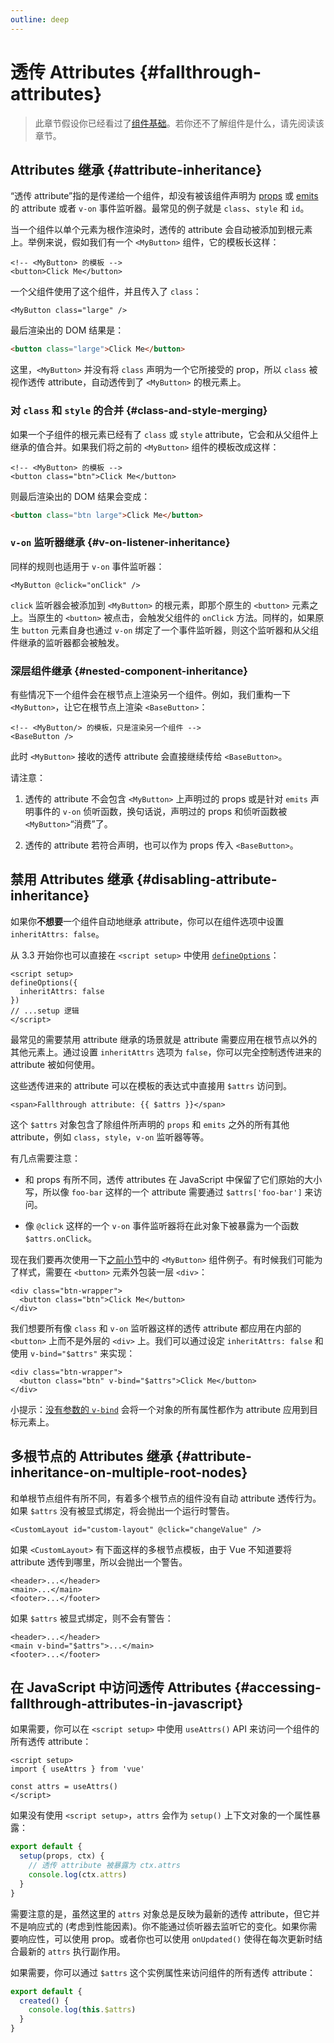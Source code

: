 ```yaml
---
outline: deep
---
```


# 透传 Attributes {#fallthrough-attributes}

> 此章节假设你已经看过了[组件基础](/guide/essentials/component-basics)。若你还不了解组件是什么，请先阅读该章节。

## Attributes 继承 {#attribute-inheritance}

“透传 attribute”指的是传递给一个组件，却没有被该组件声明为 [props](./props) 或 [emits](./events#defining-custom-events) 的 attribute 或者 `v-on` 事件监听器。最常见的例子就是 `class`、`style` 和 `id`。

当一个组件以单个元素为根作渲染时，透传的 attribute 会自动被添加到根元素上。举例来说，假如我们有一个 `<MyButton>` 组件，它的模板长这样：

```vue-html
<!-- <MyButton> 的模板 -->
<button>Click Me</button>
```

一个父组件使用了这个组件，并且传入了 `class`：

```vue-html
<MyButton class="large" />
```

最后渲染出的 DOM 结果是：

```html
<button class="large">Click Me</button>
```

这里，`<MyButton>` 并没有将 `class` 声明为一个它所接受的 prop，所以 `class` 被视作透传 attribute，自动透传到了 `<MyButton>` 的根元素上。

### 对 `class` 和 `style` 的合并 {#class-and-style-merging}

如果一个子组件的根元素已经有了 `class` 或 `style` attribute，它会和从父组件上继承的值合并。如果我们将之前的 `<MyButton>` 组件的模板改成这样：

```vue-html
<!-- <MyButton> 的模板 -->
<button class="btn">Click Me</button>
```

则最后渲染出的 DOM 结果会变成：

```html
<button class="btn large">Click Me</button>
```

### `v-on` 监听器继承 {#v-on-listener-inheritance}

同样的规则也适用于 `v-on` 事件监听器：

```vue-html
<MyButton @click="onClick" />
```

`click` 监听器会被添加到 `<MyButton>` 的根元素，即那个原生的 `<button>` 元素之上。当原生的 `<button>` 被点击，会触发父组件的 `onClick` 方法。同样的，如果原生 `button` 元素自身也通过 `v-on` 绑定了一个事件监听器，则这个监听器和从父组件继承的监听器都会被触发。

### 深层组件继承 {#nested-component-inheritance}

有些情况下一个组件会在根节点上渲染另一个组件。例如，我们重构一下 `<MyButton>`，让它在根节点上渲染 `<BaseButton>`：

```vue-html
<!-- <MyButton/> 的模板，只是渲染另一个组件 -->
<BaseButton />
```

此时 `<MyButton>` 接收的透传 attribute 会直接继续传给 `<BaseButton>`。

请注意：

1. 透传的 attribute 不会包含 `<MyButton>` 上声明过的 props 或是针对 `emits` 声明事件的 `v-on` 侦听函数，换句话说，声明过的 props 和侦听函数被 `<MyButton>`“消费”了。

2. 透传的 attribute 若符合声明，也可以作为 props 传入 `<BaseButton>`。

## 禁用 Attributes 继承 {#disabling-attribute-inheritance}

如果你**不想要**一个组件自动地继承 attribute，你可以在组件选项中设置 `inheritAttrs: false`。

<div class="composition-api">

 从 3.3 开始你也可以直接在 `<script setup>` 中使用 [`defineOptions`](/api/sfc-script-setup#defineoptions)：

```vue
<script setup>
defineOptions({
  inheritAttrs: false
})
// ...setup 逻辑
</script>
```

</div>

最常见的需要禁用 attribute 继承的场景就是 attribute 需要应用在根节点以外的其他元素上。通过设置 `inheritAttrs` 选项为 `false`，你可以完全控制透传进来的 attribute 被如何使用。

这些透传进来的 attribute 可以在模板的表达式中直接用 `$attrs` 访问到。

```vue-html
<span>Fallthrough attribute: {{ $attrs }}</span>
```

这个 `$attrs` 对象包含了除组件所声明的 `props` 和 `emits` 之外的所有其他 attribute，例如 `class`，`style`，`v-on` 监听器等等。

有几点需要注意：

- 和 props 有所不同，透传 attributes 在 JavaScript 中保留了它们原始的大小写，所以像 `foo-bar` 这样的一个 attribute 需要通过 `$attrs['foo-bar']` 来访问。

- 像 `@click` 这样的一个 `v-on` 事件监听器将在此对象下被暴露为一个函数 `$attrs.onClick`。

现在我们要再次使用一下[之前小节](#attribute-inheritance)中的 `<MyButton>` 组件例子。有时候我们可能为了样式，需要在 `<button>` 元素外包装一层 `<div>`：

```vue-html
<div class="btn-wrapper">
  <button class="btn">Click Me</button>
</div>
```

我们想要所有像 `class` 和 `v-on` 监听器这样的透传 attribute 都应用在内部的 `<button>` 上而不是外层的 `<div>` 上。我们可以通过设定 `inheritAttrs: false` 和使用 `v-bind="$attrs"` 来实现：

```vue-html{2}
<div class="btn-wrapper">
  <button class="btn" v-bind="$attrs">Click Me</button>
</div>
```

小提示：[没有参数的 `v-bind`](/guide/essentials/template-syntax#dynamically-binding-multiple-attributes) 会将一个对象的所有属性都作为 attribute 应用到目标元素上。

## 多根节点的 Attributes 继承 {#attribute-inheritance-on-multiple-root-nodes}

和单根节点组件有所不同，有着多个根节点的组件没有自动 attribute 透传行为。如果 `$attrs` 没有被显式绑定，将会抛出一个运行时警告。

```vue-html
<CustomLayout id="custom-layout" @click="changeValue" />
```

如果 `<CustomLayout>` 有下面这样的多根节点模板，由于 Vue 不知道要将 attribute 透传到哪里，所以会抛出一个警告。

```vue-html
<header>...</header>
<main>...</main>
<footer>...</footer>
```

如果 `$attrs` 被显式绑定，则不会有警告：

```vue-html{2}
<header>...</header>
<main v-bind="$attrs">...</main>
<footer>...</footer>
```

## 在 JavaScript 中访问透传 Attributes {#accessing-fallthrough-attributes-in-javascript}

<div class="composition-api">

如果需要，你可以在 `<script setup>` 中使用 `useAttrs()` API 来访问一个组件的所有透传 attribute：

```vue
<script setup>
import { useAttrs } from 'vue'

const attrs = useAttrs()
</script>
```

如果没有使用 `<script setup>`，`attrs` 会作为 `setup()` 上下文对象的一个属性暴露：

```js
export default {
  setup(props, ctx) {
    // 透传 attribute 被暴露为 ctx.attrs
    console.log(ctx.attrs)
  }
}
```

需要注意的是，虽然这里的 `attrs` 对象总是反映为最新的透传 attribute，但它并不是响应式的 (考虑到性能因素)。你不能通过侦听器去监听它的变化。如果你需要响应性，可以使用 prop。或者你也可以使用 `onUpdated()` 使得在每次更新时结合最新的 `attrs` 执行副作用。

</div>

<div class="options-api">

如果需要，你可以通过 `$attrs` 这个实例属性来访问组件的所有透传 attribute：

```js
export default {
  created() {
    console.log(this.$attrs)
  }
}
```

</div>
